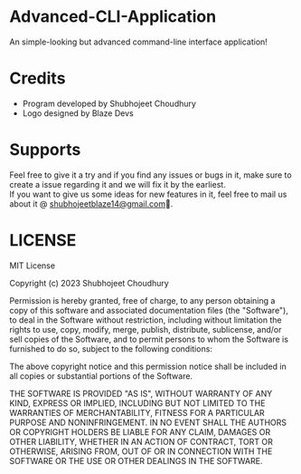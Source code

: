 # Advanced-CLI-Application
An simple-looking but advanced command-line interface application!

# Credits
- Program developed by Shubhojeet Choudhury
- Logo designed by Blaze Devs

# Supports
Feel free to give it a try and if you find any issues or bugs in it, make sure to create a issue regarding it and we will fix it by the earliest. <br>
If you want to give us some ideas for new features in it, feel free to mail us about it @ shubhojeetblaze14@gmail.com👀.

# LICENSE
MIT License

Copyright (c) 2023 Shubhojeet Choudhury

Permission is hereby granted, free of charge, to any person obtaining a copy
of this software and associated documentation files (the "Software"), to deal
in the Software without restriction, including without limitation the rights
to use, copy, modify, merge, publish, distribute, sublicense, and/or sell
copies of the Software, and to permit persons to whom the Software is
furnished to do so, subject to the following conditions:

The above copyright notice and this permission notice shall be included in all
copies or substantial portions of the Software.

THE SOFTWARE IS PROVIDED "AS IS", WITHOUT WARRANTY OF ANY KIND, EXPRESS OR
IMPLIED, INCLUDING BUT NOT LIMITED TO THE WARRANTIES OF MERCHANTABILITY,
FITNESS FOR A PARTICULAR PURPOSE AND NONINFRINGEMENT. IN NO EVENT SHALL THE
AUTHORS OR COPYRIGHT HOLDERS BE LIABLE FOR ANY CLAIM, DAMAGES OR OTHER
LIABILITY, WHETHER IN AN ACTION OF CONTRACT, TORT OR OTHERWISE, ARISING FROM,
OUT OF OR IN CONNECTION WITH THE SOFTWARE OR THE USE OR OTHER DEALINGS IN THE
SOFTWARE.

